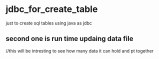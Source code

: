 # jdbc_for_create_table
just to create sql tables using java as jdbc


## second one is run time updaing data file 
//this will be intresting to see how many data it can hold and pt together
